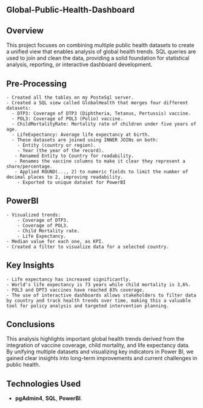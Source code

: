 ## Global-Public-Health-Dashboard
## **Overview**
This project focuses on combining multiple public health datasets to create a unified view that enables analysis of global health trends. SQL queries are used to join and clean the data, providing a solid foundation for statistical analysis, reporting, or interactive dashboard development.

## **Pre-Processing**
    - Created all the tables on my PosteSql server.
    - Created a SQL view called GlobalHealth that merges four different datasets:
      - DTP3: Coverage of DTP3 (Diphtheria, Tetanus, Pertussis) vaccine.
      - POL3: Coverage of POL3 (Polio) vaccine.
      - ChildMortalityRate: Mortality rate of children under five years of age.
      - LifeExpectancy: Average life expectancy at birth.
      - These datasets are joined using INNER JOINs on both:
        - Entity (country or region).
        - Year (the year of the record).
       - Renamed Entity to Country for readability.
       - Renames the vaccine columns to make it clear they represent a share/percentage.
       - Applied ROUND(..., 2) to numeric fields to limit the number of decimal places to 2, improving readability.
        - Exported to unique dataset for PowerBI

## **PowerBI**
    - Visualized trends:
        - Coverage of DTP3.
        - Coverage of POL3.
        - Child Mortality rate.
        - Life Expectancy.
    - Median value for each one, as KPI.
    - Created a filter to visualize data for a selected country.

## **Key Insights**
    - Life expectancy has increased significantly.
    - World's life expectancy is 73 years while child mortality is 3,6%.
    - POL3 and DPT3 vaccines have reached 83% coverage.  
    - The use of interactive dashboards allows stakeholders to filter data by country and track health trends over time, making this a valuable tool for policy analysis and targeted intervention planning.

## **Conclusions**     
This analysis highlights important global health trends derived from the integration of vaccine coverage, child mortality, and life expectancy data. By unifying multiple datasets and visualizing key indicators in Power BI, we gained clear insights into long-term improvements and current challenges in public health.

## **Technologies Used**
- **pgAdmin4**, **SQL**, **PowerBI**.
